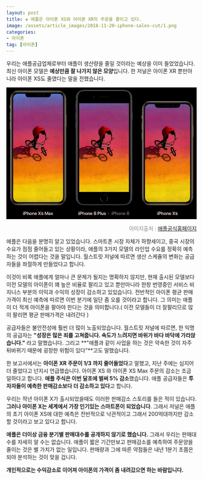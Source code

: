 ```yaml
---  
layout: post  
title: ✚ 애플은 아이폰 XS와 아이폰 XR의 주문을 줄이고 있다.
image: /assets/article_images/2018-11-20-iphone-sales-cut/1.png
categories:
- 아이폰
tag: [아이폰]
---  
```

<p class="drop-korean">
우리는 애플공급업체로부터 애플이 생산량을 줄일 것이라는 예상을 이미 들었었습니다. 최신 아이폰 모델은 <B>예상만큼 잘 나가지 않은 모양</B>입니다. 한 저널은 아이폰 XR 뿐만아니라 아이폰 XS도 줄였다는 말을 전했습니다.
</p>

<div class="markdown-image">
<img src="/assets/article_images/2018-11-20-iphone-sales-cut/1.png" alt="" align="middle"/><p style="text-align:right;  color:#878787"> 이미지출처 : <a href="https://developer.apple.com//"> 애플공식홈페이지 </a></p> </div>

애플은 다음을 분명히 알고 있었습니다. 스마트폰 시장 자체가 하향세이고, 중국 시장의 수요가 점점 줄어들고 있는 상황이라,  애플의 3가지 모델의 라인업 수요를 정확히 예측하는 것이 어렵다는 것을 말입니다. 월스트릿 저널에 따르면 생산 스케쥴의 변화는 공급자들을 좌절하게 만들었다고 합니다.

이것이 비록 애플에게 얼마나 큰 문제가 될지는 명확하지 않지만, 현재 출시된 모델보다 이전 모델의 아이폰이 꽤 높은 비율로 팔리고 있고 뿐만아니라 한창 번영중인 서비스 비지니스 부분의 이익과 수익의 성장이 감소하고 있있습니다. 전반적인 아이폰 평균 판매가격이 최신 예측에 따르면 이번 분기에 일단 좀 오를 것이라고 합니다. 그 의미는 애플이 더 적게 아이폰을 팔아야 한다는 것을 의미합니다.( 이전 모델들이 더 잘팔리므로 많이 팔리면 평균 판매가격은 내려간다 )

공급자들은 불안전성에 훨씬 더 많이 노출되었습니다. 월스트릿 저널에 따르면, 한 익명의 공급자는 **"성장은 많은 죄를 고쳐줍니다. 속도가 느려지면 바위가 바다 바닥에 가라앉습니다."** 라고 말했습니다. 그리고 **"애플과 같이 사업을 하는 것은 약속한 것이 자주 뒤바뀌기 때문에 굉장한 위험이 있다"**고도 말했습니다.

한 보고서에서는 **아이폰 XR 주문이 1/3 까지 줄어들었다**고 말했고, 지난 주에는 심지어 더 줄었다고 넌지시 언급했습니다. 아이폰 XS 와 아이폰 XS Max 주문의 감소는 조금 덜하다고 합니다. **애플 주식은 이번 달초에 벌써 5% 감소**했습니다. 애플 공급자들은 **투자자들이 예측한 판매감소보다 더 감소하고 있다**고 합니다.

우리는 작년 아이폰 X가 출시되었을때도 이러한 판매감소 스토리를 들은 적이 있습니다. **그러나 아이폰 X는 세계에서 가장 인기있는 스마트폰이 되었습니다**. 그래서 저널은 애플의 초기 아이폰 XS에 대한 예측은 전반적으로 낙관적이고 그래서 200억대까지만 감소할 것이라고 보고 있다고 합니다.

**애플은 더이상 금융 분기별 판매대수를 공개하지 않기로 했습니다.** 그래서 우리는 판매대수를 자세히 알 수는 없습니다. 애플이 짧은 기간만보고 판매감소를 예측하여 주문양을 줄이는 것은 별 가치가 없는 일입니다. 판매량과 그에 따른 약점들은 내년 1분기 초쯤은 되야 분석하는 것이 맞을 겁니다.

**개인적으로는 수익감소로 이어져 아이폰의 가격이 좀 내려갔으면 하는 바람입니다.**
